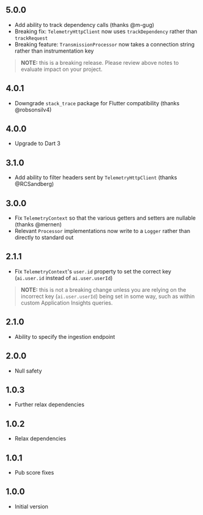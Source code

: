 ## 5.0.0

- Add ability to track dependency calls (thanks @m-gug)
- Breaking fix: `TelemetryHttpClient` now uses `trackDependency` rather than `trackRequest`
- Breaking feature: `TransmissionProcessor` now takes a connection string rather than instrumentation key

> **NOTE:** this is a breaking release. Please review above notes to evaluate impact on your project.

## 4.0.1

- Downgrade `stack_trace` package for Flutter compatibility (thanks @robsonsilv4)

## 4.0.0

- Upgrade to Dart 3

## 3.1.0

- Add ability to filter headers sent by `TelemetryHttpClient` (thanks @RCSandberg)

## 3.0.0

- Fix `TelemetryContext` so that the various getters and setters are nullable (thanks @mernen)
- Relevant `Processor` implementations now write to a `Logger` rather than directly to standard out

## 2.1.1

- Fix `TelemetryContext`'s `user.id` property to set the correct key (`ai.user.id` instead of `ai.user.userId`)

> **NOTE:** this is not a breaking change unless you are relying on the incorrect key (`ai.user.userId`) being set in some way, such as within custom Application Insights queries.

## 2.1.0

- Ability to specify the ingestion endpoint

## 2.0.0

- Null safety

## 1.0.3

- Further relax dependencies

## 1.0.2

- Relax dependencies

## 1.0.1

- Pub score fixes

## 1.0.0

- Initial version
